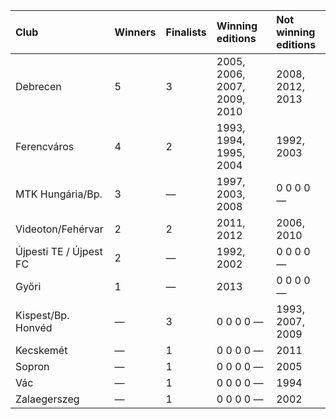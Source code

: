| Club                   | Winners   | Finalists   | Winning editions             | Not winning editions   |
|:-----------------------|:----------|:------------|:-----------------------------|:-----------------------|
| Debrecen               | 5         | 3           | 2005, 2006, 2007, 2009, 2010 | 2008, 2012, 2013       |
| Ferencváros            | 4         | 2           | 1993, 1994, 1995, 2004       | 1992, 2003             |
| MTK Hungária/Bp.       | 3         | —           | 1997, 2003, 2008             | 0 0 0 0 —              |
| Videoton/Fehérvar      | 2         | 2           | 2011, 2012                   | 2006, 2010             |
| Újpesti TE / Újpest FC | 2         | —           | 1992, 2002                   | 0 0 0 0 —              |
| Győri                  | 1         | —           | 2013                         | 0 0 0 0 —              |
| Kispest/Bp. Honvéd     | —         | 3           | 0 0 0 0 —                    | 1993, 2007, 2009       |
| Kecskemét              | —         | 1           | 0 0 0 0 —                    | 2011                   |
| Sopron                 | —         | 1           | 0 0 0 0 —                    | 2005                   |
| Vác                    | —         | 1           | 0 0 0 0 —                    | 1994                   |
| Zalaegerszeg           | —         | 1           | 0 0 0 0 —                    | 2002                   |